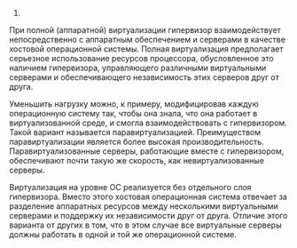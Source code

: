 1.

  При полной (аппаратной) виртуализации гипервизор взаимодействует непосредственно с аппаратным обеспечением и серверами в качестве хостовой операционной системы.
  Полная виртуализация предполагает серьезное использование ресурсов процессора, обусловленное это наличием гипервизора, управляющего различными виртуальными серверами и обеспечивающего независимость этих серверов друг от друга.

  Уменьшить нагрузку можно, к примеру, модифицировав каждую операционную систему так, чтобы она знала, что она работает в виртуализованной среде, и смогла взаимодействовать с гипервизором. 
  Такой вариант называется паравиртуализацией. Преимуществом паравиртуализации является более высокая производительность.
  Паравиртуализованные серверы, работающие вместе с гипервизором, обеспечивают почти такую же скорость, как невиртуализованные серверы. 

  Виртуализация на уровне ОС реализуется без отдельного слоя гипервизора.
  Вместо этого хостовая операционная система отвечает за разделение аппаратных ресурсов между несколькими виртуальными серверами и поддержку их независимости друг от друга. 
  Отличие этого варианта от других в том, что в этом случае все виртуальные серверы должны работать в одной и той же операционной системе.

